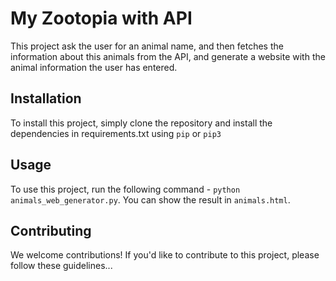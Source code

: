 #  My Zootopia with API
This project ask the user for an animal name, and then fetches the information about this animals from the API, and generate a website with the animal information the user has entered.

## Installation

To install this project, simply clone the repository and install the dependencies in requirements.txt using `pip` or `pip3`

## Usage

To use this project, run the following command - `python animals_web_generator.py`.
You can show the result in `animals.html`.

## Contributing

We welcome contributions! If you'd like to contribute to this project, please follow these guidelines...
